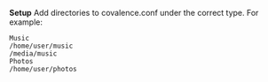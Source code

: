 **Setup**
Add directories to covalence.conf under the correct type. For example:
```
Music 
/home/user/music
/media/music
Photos 
/home/user/photos
```
